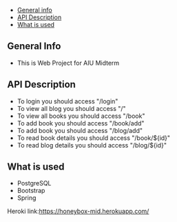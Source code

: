 * [General info](#general-info)
* [API Description](#API-Description)
* [What is used](#What-is-used)

## General Info

* This is Web Project for AIU Midterm

## API Description

* To login you should access "/login"
* To view all blog you should access "/"
* To view all books you should access "/book"
* To add book you should access "/book/add"
* To add book you should access "/blog/add"
* To read book details you should access "/book/${id}"
* To read blog details you should access "/blog/${id}"

## What is used
* PostgreSQL
* Bootstrap
* Spring

Heroki link:https://honeybox-mid.herokuapp.com/
